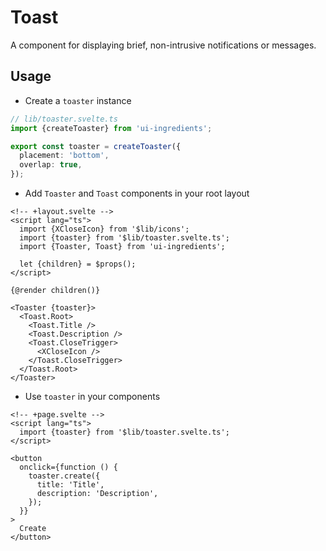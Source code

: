 # Toast

A component for displaying brief, non-intrusive notifications or messages.

## Usage

- Create a `toaster` instance

```ts
// lib/toaster.svelte.ts
import {createToaster} from 'ui-ingredients';

export const toaster = createToaster({
  placement: 'bottom',
  overlap: true,
});
```

- Add `Toaster` and `Toast` components in your root layout

```svelte
<!-- +layout.svelte -->
<script lang="ts">
  import {XCloseIcon} from '$lib/icons';
  import {toaster} from '$lib/toaster.svelte.ts';
  import {Toaster, Toast} from 'ui-ingredients';

  let {children} = $props();
</script>

{@render children()}

<Toaster {toaster}>
  <Toast.Root>
    <Toast.Title />
    <Toast.Description />
    <Toast.CloseTrigger>
      <XCloseIcon />
    </Toast.CloseTrigger>
  </Toast.Root>
</Toaster>
```

- Use `toaster` in your components

```svelte
<!-- +page.svelte -->
<script lang="ts">
  import {toaster} from '$lib/toaster.svelte.ts';
</script>

<button
  onclick={function () {
    toaster.create({
      title: 'Title',
      description: 'Description',
    });
  }}
>
  Create
</button>
```

